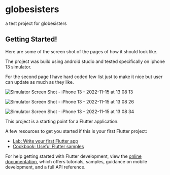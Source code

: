 # globesisters

a test project for globesisters

## Getting Started!

Here are some of the screen shot of the pages of how it should look like.

The project was build using android studio and tested specifically on iphone 13 simulator.

For the second page I have hard coded few list just to make it nice but user can update as much as they like.

![Simulator Screen Shot - iPhone 13 - 2022-11-15 at 13 08 13](https://user-images.githubusercontent.com/58402187/202026255-86577660-801b-4c32-90e4-1113c0a55c39.png)

![Simulator Screen Shot - iPhone 13 - 2022-11-15 at 13 08 26](https://user-images.githubusercontent.com/58402187/202026237-f5e9a987-1128-40ef-a553-284f55b3843c.png)




![Simulator Screen Shot - iPhone 13 - 2022-11-15 at 13 08 34](https://user-images.githubusercontent.com/58402187/202026600-132a4005-f61a-43c6-a809-ff646d6d7168.png)

This project is a starting point for a Flutter application.

A few resources to get you started if this is your first Flutter project:

- [Lab: Write your first Flutter app](https://docs.flutter.dev/get-started/codelab)
- [Cookbook: Useful Flutter samples](https://docs.flutter.dev/cookbook)

For help getting started with Flutter development, view the
[online documentation](https://docs.flutter.dev/), which offers tutorials,
samples, guidance on mobile development, and a full API reference.
